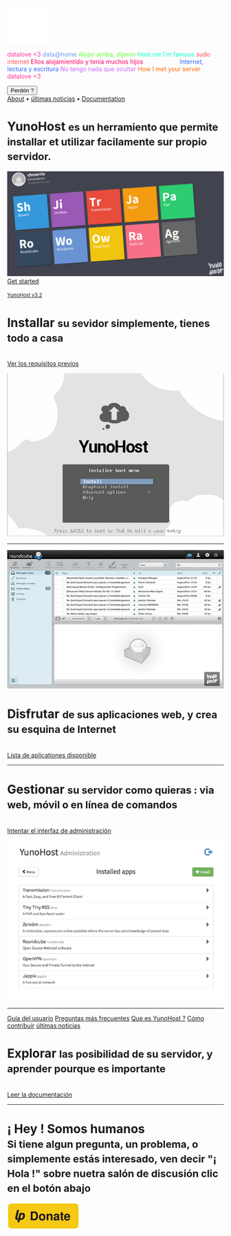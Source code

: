 <div class="teasing-part">                                                                      

  <div class="home-logo">
    <img src="/images/ynh_logo_white_300dpi.png" width="100"/>
  </div>

  <div class="punchline">
    <p>
      <span class="yolo 1" style="color: #FF3399;">datalove <3</span>
      <span class="yolo 2" style="color: #6699FF;">data@home</span>
      <span class="yolo 3" style="color: #66FF33;">Alojar arriba, dijeron</span>
      <span class="yolo 4" style="color: #00FFCC;">Host me I'm famous</span>
      <span class="yolo 5" style="color: #FF5050;">sudo internet</span>
      <span class="yolo 6" style="color: #FF0066;">Ellos alojamientido y tenía muchos hijos</span>
      <span class="yolo 8" style="color: #FFFFFF;">Try Internet</span>
      <span class="yolo 7" style="color: #3366FF;">Internet, lectura y escritura</span>
      <span class="yolo 9" style="color: #CC66FF;">No tengo nada que ocultar</span>
      <span class="yolo 10" style="color: #FF6600;">How I met your server</span>
      <span class="yolo 11" style="color: #FF3399;">datalove <3</span>
    </p>
    <button class="btn btn-primary btn-lg btn-block yolobtn">Perdón ?</button>
  </div>

  <div class="main-links hidden-xs">
    <a href="/whatsyunohost">About</a> <span class="colored-bar">•</span> 
    <a href="https://forum.yunohost.org/c/announcement" target="_blank">últimas noticias</a> <span class="colored-bar">•</span> 
    <a href="/docs">Documentation</a>
  </div>

</div><!-- teasing-part -->

<div class="boring-part" markdown="1">

  <h1>YunoHost <small>es un herramiento que permite installar et utilizar facilamente sur propio servidor.</small></h1>


  <div class="home-panel">
    <img src="/images/home_panel.jpg" />
  </div>

  <div class="call-to-action">
    <!-- <a class="btn btn-primary btn-lg" href="/try">Try it</a>  -->
    <a class="btn btn-success btn-lg" href="/install">Get started</a>
    <p class="text-muted"><small><a href="https://forum.yunohost.org/t/yunohost-3-2-release-sortie-de-yunohost-3-2/5710">YunoHost v3.2</a></small></p>
  </div>

  <div class="row cf">
    <div class="col-md-7">
      <h1>Installar <small>su sevidor simplemente, tienes todo a casa</small></h1>
      <p><br /><a href="/hardware">Ver los requisitos previos</a></p>
    </div>
    <div class="col-md-4">
      <div class="feature-pic">
        <img src="/images/home_install.png" />
      </div>
    </div>
  </div>

  <hr />

  <div class="row cf">
    <div class="col-md-4">
      <div class="feature-pic">
        <img src="/images/home_enjoy.jpg" />
      </div>
    </div>
    <div class="col-md-7 text-right">
      <h1>Disfrutar <small>de sus aplicaciones web, y crea su esquina de Internet</small></h1>
      <p><br /><a href="/apps_fr">Lista de aplicationes disponible</a></p>
    </div>
  </div>

  <hr />

  <div class="row cf">
    <div class="col-md-7">
      <h1>Gestionar <small>su servidor como quieras : via web, móvil o en línea de comandos</small></h1>
      <p><br /><a href="/try_fr">Intentar el interfaz de administración</a></p>
    </div>
    <div class="col-md-4">
      <div class="feature-pic">
        <img src="/images/home_manage.jpg" />
      </div>
    </div>
  </div>

  <hr />

  <div class="row cf">
    <div class="col-md-4 button-list">
      <a class="btn btn-lg btn-block btn-primary" href="/userdoc_fr">Guía del usuario</a>
      <a class="btn btn-lg btn-block btn-info" href="https://ask.yunohost.org" target="_blank">Preguntas más frecuentes</a>
      <a class="btn btn-lg btn-block btn-success" href="/whatsyunohost_fr">Que es YunoHost ?</a>
      <a class="btn btn-lg btn-block btn-warning" href="/contribute_fr">Cómo contribuir</a>
      <a class="btn btn-lg btn-block btn-danger btn-support" href="http://news.yunohost.org">últimas noticias</a>
    </div>
    <div class="col-md-7 text-right">
      <h1>Explorar <small>las posibilidad de su servidor, y aprender pourque es importante</small></h1>
      <p><br /><a href="/docs_fr">Leer la documentación</a></p>
    </div>
  </div>

  <hr />

  <div class="text-center">
    <h1>¡ Hey ! Somos humanos<br /><small> Si tiene algun pregunta, un problema, o simplemente estás interesado, ven decir "¡ Hola !" sobre nuetra salón de discusión clic en el botón abajo &nbsp;<span class="glyphicon glyphicon-share-alt"></span> </small></h1>

  <p class="liberapay">
   <a href="https://liberapay.com/YunoHost" target="_blank"><img src="/images/liberapay_logo.svg" alt="Donation button" title="Liberapay" /></a>
   </p>

  </div>

</div><!-- boring-part -->

<script type="text/javascript">
    jQuery('.teasing-part').css({
        marginTop: '0',
        display: 'block'
    });
    jQuery('.boring-part').css({
        marginTop: jQuery(window).height() + 100
    });
    jQuery( window ).resize(function() {
        jQuery('.boring-part').css({
            marginTop: jQuery('.teasing-part').height() + 100
        });
    });
    jQuery('.yolo').hide();
    randomNumber = Math.floor((Math.random()*jQuery('.yolo').length)+1);
    color = jQuery('.yolo.' + randomNumber).css('color');
    jQuery('.yolo.' + randomNumber).fadeIn();
    document.title = jQuery('.yolo.' + randomNumber).text();
    jQuery('.colored-bar').css({
      color: color,
      fontWeight: 'bold',
      padding: '1%'
    });
    jQuery('.yolobtn').css({
      background: color,
      borderColor: color
    }).on('click', function() {
      jQuery('html, body').animate({
        scrollTop: jQuery(window).height() + 80
      }, 500);
    });
    $(".actions").css('opacity', 0);
    jQuery.ajaxSetup({cache: false});
    jQuery.getScript('https://'+ location.host +'/mini/javascripts/mini.js', function() {
        HOST_BOSH = 'https://'+ location.host +'/http-bind/';
        JappixMini.launch({
            connection: {
              domain: 'anonymous.yunohost.org'
            },

            application: {
              network: {
                autoconnect: false
              },

              interface: {
                showpane: true,
                animate: true
              },

              groupchat: {
                open: ['support@conference.yunohost.org'],
                suggest: ['dev@conference.yunohost.org']
              }
            }
        });
    });
</script>
